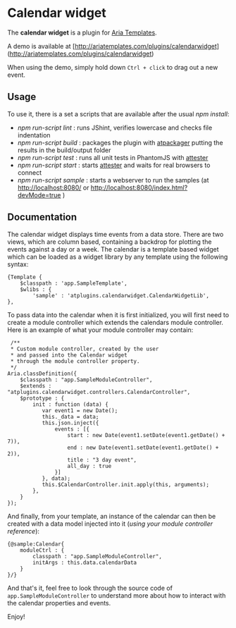 # Calendar widget #

The **calendar widget** is a plugin for [Aria Templates](http://ariatemplates.com/ "Aria Templates").

A demo is available at [http://ariatemplates.com/plugins/calendarwidget] (http://ariatemplates.com/plugins/calendarwidget)

When using the demo, simply hold down `Ctrl + click` to drag out a new event.

## Usage ##

To use it, there is a set a scripts that are available after the usual *npm install*:
 - *npm run-script lint* : runs JShint, verifies lowercase and checks file indentation
 - *npm run-script build* : packages the plugin with [atpackager](https://github.com/ariatemplates/atpackager "atpackager") putting the results in the build/output folder
 - *npm run-script test* : runs all unit tests in PhantomJS with [attester](http://attester.ariatemplates.com "attester")
 - *npm run-script start* : starts [attester](http://attester.ariatemplates.com "attester") and waits for real browsers to connect
 - *npm run-script sample* : starts a webserver to run the samples (at <http://localhost:8080/> or <http://localhost:8080/index.html?devMode=true> )


## Documentation ##

The calendar widget displays time events from a data store.  There are two views, which are column based, containing a backdrop for plotting the events against a day or a week.  The calendar is a template based widget which can be loaded as a widget library by any template using the following syntax:

    {Template {
        $classpath : 'app.SampleTemplate',
        $wlibs : {
            'sample' : 'atplugins.calendarwidget.CalendarWidgetLib',
    },  

To pass data into the calendar when it is first initialized, you will first need to create a module controller which extends the calendars module controller.  Here is an example of what your module controller may contain:

     /**
     * Custom module controller, created by the user 
     * and passed into the Calendar widget 
     * through the module controller property.
     */
    Aria.classDefinition({
        $classpath : "app.SampleModuleController",
        $extends : "atplugins.calendarwidget.controllers.CalendarController",
        $prototype : {
            init : function (data) {
               var event1 = new Date();
               this._data = data;
               this.json.inject({
                   events : [{
                       start : new Date(event1.setDate(event1.getDate() + 7)),
                       end : new Date(event1.setDate(event1.getDate() + 2)),
                       title : "3 day event",
                       all_day : true                        
                   }]
               }, data);
               this.$CalendarController.init.apply(this, arguments);
            },
        }
    });

And finally, from your template, an instance of the calendar can then be created with a data model injected into it (*using your module controller reference*):

    {@sample:Calendar{
        moduleCtrl : {
            classpath : "app.SampleModuleController",
            initArgs : this.data.calendarData
        }
    }/}

And that's it, feel free to look through the source code of ``app.SampleModuleController`` to understand more about how to interact with the calendar properties and events. 

Enjoy!



